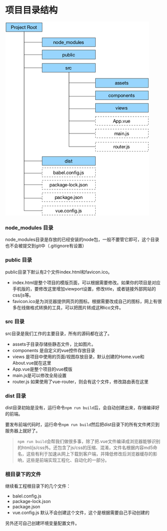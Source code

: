 # 项目目录结构


![工程目录结构图](../images/folders.png)

### node_modules 目录
node_modules目录是存放的已经安装的node包，一般不要管它即可，这个目录也不会被提交到git中（.gitignore有设置）

### public 目录
public目录下默认有2个文件index.html和favicon.ico。

* index.html是整个项目的模版页面，可以根据需要修改。如果你的项目是对应手机版的，要修改这里增加viewport设置，修改title，或者链接外部网站的css/js等。
* favicon.ico是为浏览器提供网页的图标。根据需要改成自己的图标，网上有很多在线做格式转换的工具，可以把图片转成这种ico文件。

### src 目录
src目录是我们工作的主要目录，所有的源码都在这了。

* assets子目录存储些静态文件，比如图片。
* components 是自定义的vue控件存放目录
* views 是项目中使用的页面/视图存放目录，默认创建的Home.vue和About.vue就在这里
* App.vue是整个项目的vue模版
* main.js是可以修改全局设置
* router.js 如果使用了vue-router，则会有这个文件，修改路由表在这里

### dist 目录

dist目录初始是没有，运行命令`npm run build`后，会自动创建出来，存储编译好的前端。

要发布前端代码时，运行命令`npm run build`然后把dist目录下的所有文件拷贝到服务器上就好了。

> `npm run build`会帮我们做很多事，除了把.vue文件编译成浏览器能够识别的html/js/css外。还包含了js/css的压缩、混淆，文件名根据内容md5命名，这些有利于加速从网上下载到客户端，并降低修改后浏览器缓存的影响，这些是前端实现工程化、自动化的一部分。

### 根目录下的文件

继续看工程根目录下的几个文件：

* balel.config.js
* package-lock.json
* package.json
* vue.config.js 默认不会创建这个文件，这个是根据需要自己手动创建的

另外还可自己创建环境变量配置文件。

